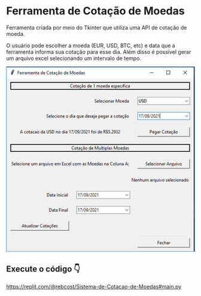 # Ferramenta de Cotação de Moedas 


Ferramenta criada por meio do Tkinter que utiliza uma API de cotação de moeda. 

O usuário pode escolher a moeda (EUR, USD, BTC, etc) e data que a ferramenta informa sua cotação para esse dia. Além disso é possível gerar um arquivo excel selecionando um intervalo de tempo.

![moedas](https://github.com/rebcost/python/blob/main/Projects/images/cotacao.png) 


## Execute o código 👇

https://replit.com/@rebcost/Sistema-de-Cotacao-de-Moedas#main.py
